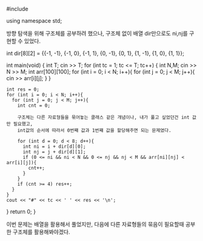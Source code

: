 #include <iostream>

using namespace std;


방향 탐색을 위해 구조체를 공부하려 했으나, 구조체 없이 배열 dir만으로도 ni,nj를 구현할 수 있었다.

int dir[8][2] = {{-1, -1}, {-1, 0}, {-1, 1}, {0, -1}, {0, 1}, {1, -1}, {1, 0}, {1, 1}};

int main(void)
{
  int T;
  cin >> T;
  for (int tc = 1; tc <= T; tc++)
  {
    int N,M;
    cin >> N >> M;
    int arr[100][100];
    for (int i = 0; i < N; i++){
      for (int j = 0; j < M; j++){
        cin >> arr[i][j];
      }
    }

    int res = 0;
    for (int i = 0; i < N; i++){
      for (int j = 0; j < M; j++){
        int cnt = 0;

        구조체는 다른 자료형들을 묶어놓는 클래스 같은 개념이나, 내가 풀고 싶었던건 int 값만 필요했고,
        int값의 순서에 따라서 0번째 값과 1번쨰 값을 할당해주면 되는 문제였다.

        for (int d = 0; d < 8; d++){
          int ni = i + dir[d][0];
          int nj = j + dir[d][1];
          if (0 <= ni && ni < N && 0 <= nj && nj < M && arr[ni][nj] < arr[i][j]){
            cnt++;
          }
        }
        if (cnt >= 4) res++;
      }
    }
    cout << "#" << tc << ' ' << res << '\n';
  }
  return 0;
}

이번 문제는 배열을 활용해서 풀었지만, 다음에 다른 자료형들의 묶음이 필요할때 공부한 구조체를 활용해봐야겠다.